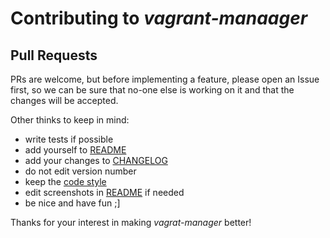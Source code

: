# Contributing to *vagrant-manaager*

## Pull Requests
PRs are welcome, but before implementing a feature, please open an Issue first, so we can be sure that no-one else is working on it and that the changes will be accepted.

Other thinks to keep in mind:
- write tests if possible
- add yourself to [README](https://github.com/absalomedia/vagrant-manager#contributors)
- add your changes to [CHANGELOG](https://github.com/absalomedia/vagrant-managerblob/master/CHANGELOG.md)
- do not edit version number
- keep the [code style](http://standardjs.com/)
- edit screenshots in [README](https://github.com/hovancik/stretchly/blob/master/README.md) if needed
- be nice and have fun ;]

Thanks for your interest in making *vagrat-manager* better!
